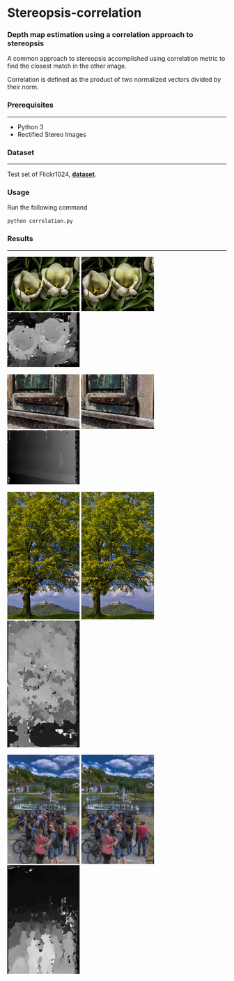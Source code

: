 # Stereopsis-correlation

### Depth map estimation using a correlation approach to stereopsis

A common approach to stereopsis accomplished using correlation metric to find the closest match in the other image.

Correlation is defined as the product of two normalized vectors divided by their norm.

### Prerequisites
---

* Python 3
* Rectified Stereo Images

### Dataset
---

Test set of Flickr1024, **[dataset](https://yingqianwang.github.io/Flickr1024/)**.

### Usage

Run the following command

```
python correlation.py
```

### Results
---
<img src="dataset/109_L.png" width="33%" /> <img src="dataset/109_R.png" width="33%" /> <img src="dataset/109_result.png" width="33%" /> 

<img src="dataset/104_L.png" width="33%" /> <img src="dataset/104_R.png" width="33%" /> <img src="dataset/104_result.png" width="33%" /> 

<img src="dataset/069_L.png" width="33%" /> <img src="dataset/069_R.png" width="33%" /> <img src="dataset/069_result.png" width="33%" /> 

<img src="dataset/024_L.png" width="33%" /> <img src="dataset/024_R.png" width="33%" /> <img src="dataset/024_result.png" width="33%" /> 
